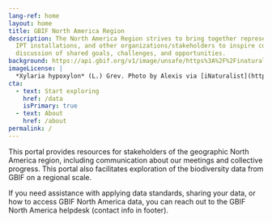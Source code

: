 ```yaml
---
lang-ref: home
layout: home
title: GBIF North America Region
description: The North America Region strives to bring together representatives from GBIF Nodes, 
  IPT installations, and other organizations/stakeholders to inspire collaboration and 
  discussion of shared goals, challenges, and opportunities.
background: https://api.gbif.org/v1/image/unsafe/https%3A%2F%2Finaturalist-open-data.s3.amazonaws.com%2Fphotos%2F62326418%2Foriginal.jpeg%3F1582845556
imageLicense: |
  *Xylaria hypoxylon* (L.) Grev. Photo by Alexis via [iNaturalist](https://www.gbif.org/occurrence/2542961803)
cta:
  - text: Start exploring
    href: /data
    isPrimary: true
  - text: About
    href: /about
permalink: /
---
```


This portal provides resources for stakeholders of the geographic North America region, 
including communication about our meetings and collective progress. This portal also 
facilitates exploration of the biodiversity data from GBIF on a regional scale.

If you need assistance with applying data standards, sharing your data, or how to access 
GBIF North America data, you can reach out to the GBIF North America helpdesk 
(contact info in footer).

